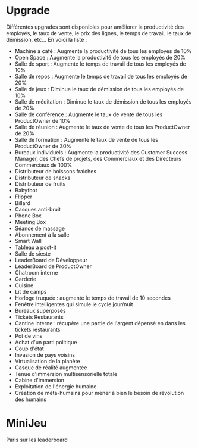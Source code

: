 # Upgrade

Différentes upgrades sont disponibles pour améliorer la productivité des employés, le taux de vente, le prix des lignes, le temps de travail, le taux de démission, etc...
En voici la liste :

- Machine à café : Augmente la productivité de tous les employés de 10%
- Open Space : Augmente la productivité de tous les employés de 20%
- Salle de sport : Augmente le temps de travail de tous les employés de 10%
- Salle de repos : Augmente le temps de travail de tous les employés de 20%
- Salle de jeux : Diminue le taux de démission de tous les employés de 10%
- Salle de méditation : Diminue le taux de démission de tous les employés de 20%
- Salle de conférence : Augmente le taux de vente de tous les ProductOwner de 10%
- Salle de réunion : Augmente le taux de vente de tous les ProductOwner de 20%
- Salle de formation : Augmente le taux de vente de tous les ProductOwner de 30%
- Bureaux individuels : Augmente la productivité des Customer Success Manager, des Chefs de projets, des Commerciaux et des Directeurs Commerciaux de 100%
- Distributeur de boissons fraiches
- Distributeur de snacks
- Distributeur de fruits
- Babyfoot
- Flipper
- Billard
- Casques anti-bruit
- Phone Box
- Meeting Box
- Séance de massage
- Abonnement à la salle
- Smart Wall
- Tableau à post-it
- Salle de sieste
- LeaderBoard de Développeur
- LeaderBoard de ProductOwner
- Chatroom interne
- Garderie
- Cuisine
- Lit de camps
- Horloge truquée : augmente le temps de travail de 10 secondes
- Fenêtre intelligentes qui simule le cycle jour/nuit
- Bureaux superposés
- Tickets Restaurants
- Cantine interne : récupère une partie de l'argent dépensé en dans les tickets restaurants
- Pot de vins
- Achat d'un parti politique
- Coup d'état
- Invasion de pays voisins
- Virtualisation de la planète
- Casque de réalité augmentée
- Tenue d'immersion multisensorielle totale
- Cabine d'immersion
- Exploitation de l'énergie humaine
- Création de méta-humains pour mener à bien le besoin de révolution des humains

# MiniJeu

Paris sur les leaderboard
